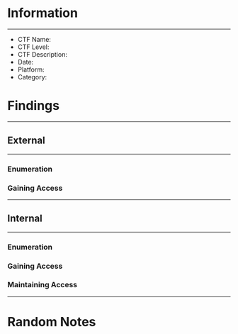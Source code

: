 # Information
___
- CTF Name:
- CTF Level:
- CTF Description:
- Date:
- Platform:
- Category:
# Findings
___
## External
---
### Enumeration

### Gaining Access

---
## Internal
---
### Enumeration

### Gaining Access

### Maintaining Access

---
# Random Notes
